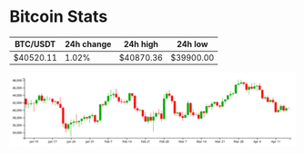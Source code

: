 # Bitcoin Stats

BTC/USDT|24h change|24h high|24h low|
|---|---|---|---|
|$40520.11|1.02%|$40870.36|$39900.00|

<img src="./chart.svg">
